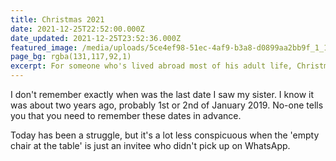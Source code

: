 ```yaml
---
title: Christmas 2021
date: 2021-12-25T22:52:00.000Z
date_updated: 2021-12-25T23:52:36.000Z
featured_image: /media/uploads/5ce4ef98-51ec-4af9-b3a8-d0899aa2bb9f_1_102_o.jpeg
page_bg: rgba(131,117,92,1)
excerpt: For someone who's lived abroad most of his adult life, Christmases have always been a time for going home and seeing family. I skipped 2020 because of COVID and will forever wish I hadn't.
---
```


I don't remember exactly when was the last date I saw my sister. I know it was about two years ago, probably 1st or 2nd of January 2019. No-one tells you that you need to remember these dates in advance.

Today has been a struggle, but it's a lot less conspicuous when the 'empty chair at the table' is just an invitee who didn't pick up on WhatsApp.
